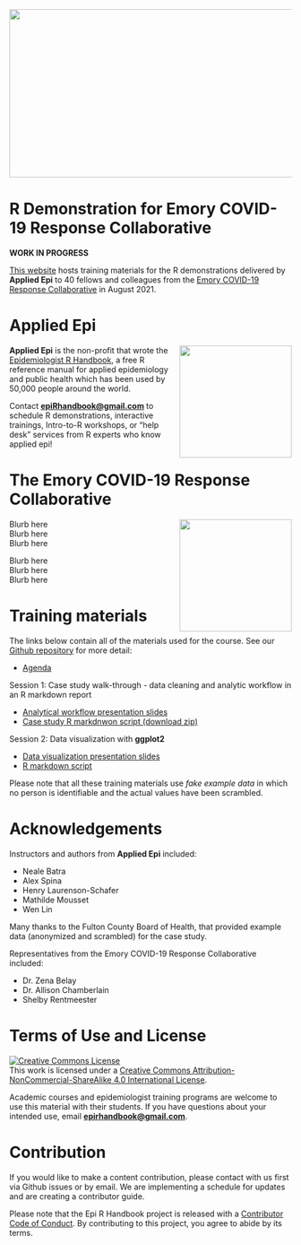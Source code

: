 
<!-- README.md is generated from README.Rmd. Please edit that file -->

<img src = "https://github.com/appliedepi/epiRhandbook_eng/raw/master/images/Epi%20R%20Handbook%20Banner%20Beige%201500x500.png" width = "800" height="300">

# R Demonstration for Emory COVID-19 Response Collaborative

<!-- badges: start -->
<!-- badges: end -->

**WORK IN PROGRESS**

[This website](https://appliedepi.github.io/emory_training) hosts
training materials for the R demonstrations delivered by **Applied Epi**
to 40 fellows and colleagues from the [Emory COVID-19 Response
Collaborative](https://emorycovidcollaborative.org/) in August 2021.

# Applied Epi

<img src = "https://github.com/appliedepi/epiRhandbook_eng/raw/master/images/epiRhandbook_HexSticker_500x500.png" height = "200" align = "right">

**Applied Epi** is the non-profit that wrote the [Epidemiologist R
Handbook](www.epirhandbook.com), a free R reference manual for applied
epidemiology and public health which has been used by 50,000 people
around the world.

Contact **<epiRhandbook@gmail.com>** to schedule R demonstrations,
interactive trainings, Intro-to-R workshops, or “help desk” services
from R experts who know applied epi!

# The Emory COVID-19 Response Collaborative

<img src = "https://emorycovidcollaborative.org/wp-content/uploads/mark_ecrc_color.png" height = "200" align = "right">

Blurb here  
Blurb here  
Blurb here

Blurb here  
Blurb here  
Blurb here

# Training materials

The links below contain all of the materials used for the course. See
our [Github repository](https://github.com/appliedepi/emory_training)
for more detail:

-   [Agenda](https://appliedepi.github.io/emory_training/timetable/timetable.pdf)

Session 1: Case study walk-through - data cleaning and analytic workflow
in an R markdown report

-   [Analytical workflow presentation
    slides](https://appliedepi.github.io/emory_training/presentation/slides_workflow.html)
-   [Case study R markdnwon script (download
    zip)](https://minhaskamal.github.io/DownGit/#/home?url=https://github.com/appliedepi/emory_training/tree/master/case_study)

Session 2: Data visualization with **ggplot2**

-   [Data visualization presentation
    slides](https://appliedepi.github.io/emory_training/presentation/slides_ggplot.html)
-   [R markdown
    script](https://github.com/appliedepi/emory_training/blob/master/presentation/slides_ggplot.Rmd)

Please note that all these training materials use *fake example data* in
which no person is identifiable and the actual values have been
scrambled.

# Acknowledgements

Instructors and authors from **Applied Epi** included:

-   Neale Batra  
-   Alex Spina  
-   Henry Laurenson-Schafer  
-   Mathilde Mousset  
-   Wen Lin

Many thanks to the Fulton County Board of Health, that provided example
data (anonymized and scrambled) for the case study.

Representatives from the Emory COVID-19 Response Collaborative included:

-   Dr. Zena Belay  
-   Dr. Allison Chamberlain  
-   Shelby Rentmeester

# Terms of Use and License

<a rel="license" href="http://creativecommons.org/licenses/by-nc-sa/4.0/"><img alt="Creative Commons License" style="border-width:0" src="https://i.creativecommons.org/l/by-nc-sa/4.0/88x31.png" /></a><br />This
work is licensed under a
<a rel="license" href="http://creativecommons.org/licenses/by-nc-sa/4.0/">Creative
Commons Attribution-NonCommercial-ShareAlike 4.0 International
License</a>.

Academic courses and epidemiologist training programs are welcome to use
this material with their students. If you have questions about your
intended use, email **<epirhandbook@gmail.com>**.

# Contribution

If you would like to make a content contribution, please contact with us
first via Github issues or by email. We are implementing a schedule for
updates and are creating a contributor guide.

Please note that the Epi R Handbook project is released with a
[Contributor Code of
Conduct](https://contributor-covenant.org/version/2/0/CODE_OF_CONDUCT.html).
By contributing to this project, you agree to abide by its terms.
